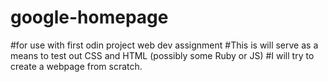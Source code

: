 # google-homepage
#for use with first odin project web dev assignment
#This is will serve as a means to test out CSS and HTML (possibly some Ruby or JS) 
#I will try to create a webpage from scratch. 
